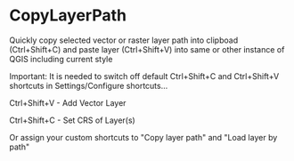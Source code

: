 # CopyLayerPath
Quickly copy selected vector or raster layer path into clipboad (Ctrl+Shift+C) and paste layer (Ctrl+Shift+V) into same or other instance of QGIS including current style

Important:
It is needed to switch off default Ctrl+Shift+C and Ctrl+Shift+V shortcuts in Settings/Configure shortcuts...

Ctrl+Shift+V - Add Vector Layer

Ctrl+Shift+C - Set CRS of Layer(s)

Or assign your custom shortcuts to "Copy layer path" and "Load layer by path"
